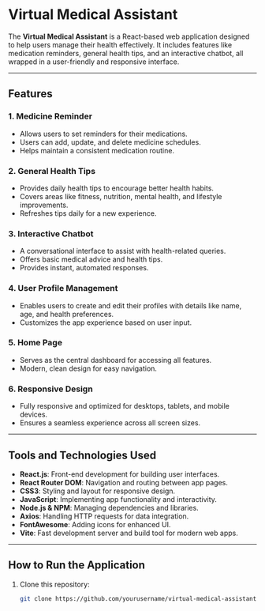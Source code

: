 # Virtual Medical Assistant

The **Virtual Medical Assistant** is a React-based web application designed to help users manage their health effectively. It includes features like medication reminders, general health tips, and an interactive chatbot, all wrapped in a user-friendly and responsive interface.

---

## Features

### 1. Medicine Reminder
- Allows users to set reminders for their medications.
- Users can add, update, and delete medicine schedules.
- Helps maintain a consistent medication routine.

### 2. General Health Tips
- Provides daily health tips to encourage better health habits.
- Covers areas like fitness, nutrition, mental health, and lifestyle improvements.
- Refreshes tips daily for a new experience.

### 3. Interactive Chatbot
- A conversational interface to assist with health-related queries.
- Offers basic medical advice and health tips.
- Provides instant, automated responses.

### 4. User Profile Management
- Enables users to create and edit their profiles with details like name, age, and health preferences.
- Customizes the app experience based on user input.

### 5. Home Page
- Serves as the central dashboard for accessing all features.
- Modern, clean design for easy navigation.

### 6. Responsive Design
- Fully responsive and optimized for desktops, tablets, and mobile devices.
- Ensures a seamless experience across all screen sizes.

---

## Tools and Technologies Used

- **React.js**: Front-end development for building user interfaces.
- **React Router DOM**: Navigation and routing between app pages.
- **CSS3**: Styling and layout for responsive design.
- **JavaScript**: Implementing app functionality and interactivity.
- **Node.js & NPM**: Managing dependencies and libraries.
- **Axios**: Handling HTTP requests for data integration.
- **FontAwesome**: Adding icons for enhanced UI.
- **Vite**: Fast development server and build tool for modern web apps.

---

## How to Run the Application

1. Clone this repository:
   ```bash
   git clone https://github.com/yourusername/virtual-medical-assistant.git
